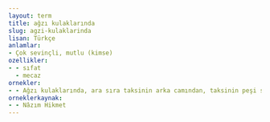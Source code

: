 ```yaml
---
layout: term
title: ağzı kulaklarında
slug: agzi-kulaklarinda
lisan: Türkçe
anlamlar:
- Çok sevinçli, mutlu (kimse)
ozellikler:
- - sıfat
  - mecaz
ornekler:
- - Ağzı kulaklarında, ara sıra taksinin arka camından, taksinin peşi sıra koşan çocuklara bakıyor.
orneklerkaynak:
- - Nâzım Hikmet
---
```

